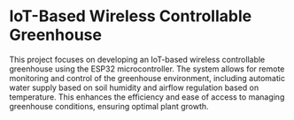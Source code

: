 # IoT-Based Wireless Controllable Greenhouse
This project focuses on developing an IoT-based wireless controllable greenhouse using the ESP32 microcontroller. The system allows for remote monitoring and control of the greenhouse environment, including automatic water supply based on soil humidity and airflow regulation based on temperature. This enhances the efficiency and ease of access to managing greenhouse conditions, ensuring optimal plant growth.
